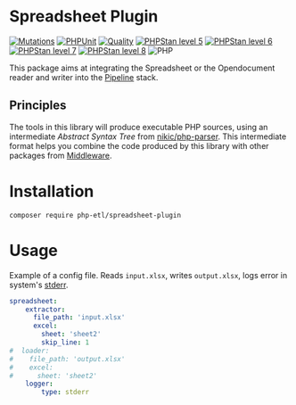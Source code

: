 Spreadsheet Plugin
===

[![Mutations](https://github.com/php-etl/spreadsheet-plugin/actions/workflows/infection.yaml/badge.svg)](https://github.com/php-etl/spreadsheet-plugin/actions/workflows/infection.yaml)
[![PHPUnit](https://github.com/php-etl/spreadsheet-plugin/actions/workflows/phpunit.yaml/badge.svg)](https://github.com/php-etl/spreadsheet-plugin/actions/workflows/phpunit.yaml)
[![Quality](https://github.com/php-etl/spreadsheet-plugin/actions/workflows/quality.yaml/badge.svg)](https://github.com/php-etl/spreadsheet-plugin/actions/workflows/quality.yaml)
[![PHPStan level 5](https://github.com/php-etl/spreadsheet-plugin/actions/workflows/phpstan-5.yaml/badge.svg)](https://github.com/php-etl/spreadsheet-plugin/actions/workflows/phpstan-5.yaml)
[![PHPStan level 6](https://github.com/php-etl/spreadsheet-plugin/actions/workflows/phpstan-6.yaml/badge.svg)](https://github.com/php-etl/spreadsheet-plugin/actions/workflows/phpstan-6.yaml)
[![PHPStan level 7](https://github.com/php-etl/spreadsheet-plugin/actions/workflows/phpstan-7.yaml/badge.svg)](https://github.com/php-etl/spreadsheet-plugin/actions/workflows/phpstan-7.yaml)
[![PHPStan level 8](https://github.com/php-etl/spreadsheet-plugin/actions/workflows/phpstan-8.yaml/badge.svg)](https://github.com/php-etl/spreadsheet-plugin/actions/workflows/phpstan-8.yaml)
![PHP](https://img.shields.io/packagist/php-v/php-etl/spreadsheet-plugin)

This package aims at integrating the Spreadsheet or the Opendocument reader and writer into the
[Pipeline](https://github.com/php-etl/pipeline) stack.

## Principles
The tools in this library will produce executable PHP sources, using an intermediate _Abstract Syntax Tree_ from
[nikic/php-parser](https://github.com/nikic/PHP-Parser). This intermediate format helps you combine
the code produced by this library with other packages from [Middleware](https://github.com/php-etl).

# Installation
```
composer require php-etl/spreadsheet-plugin
```

# Usage
Example of a config file. Reads `input.xlsx`, writes `output.xlsx`, logs error in system's [stderr](https://en.wikipedia.org/wiki/Standard_streams#Standard_error_(stderr)).
```yaml
spreadsheet:
    extractor:
      file_path: 'input.xlsx'
      excel:
        sheet: 'sheet2'
        skip_line: 1
#  loader:
#    file_path: 'output.xlsx'
#    excel:
#      sheet: 'sheet2'
    logger:
        type: stderr
```
